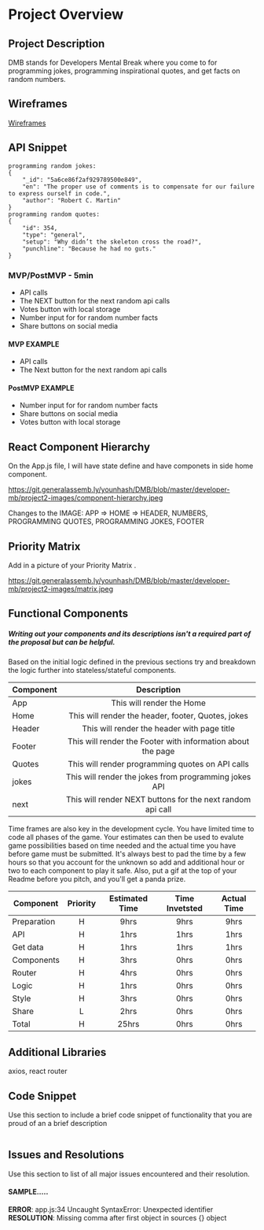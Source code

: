 # Project Overview


## Project Description

DMB stands for Developers Mental Break where you come to for programming jokes, programming inspirational quotes, and get facts on random numbers.

## Wireframes

[Wireframes](https://git.generalassemb.ly/younhash/DMB/blob/master/developer-mb/project2-images/wireframe.jpeg)

## API Snippet

```
programming random jokes:
{
    "_id": "5a6ce86f2af929789500e849",
    "en": "The proper use of comments is to compensate for our failure to express ourself in code.",
    "author": "Robert C. Martin"
}
programming random quotes:
{
    "id": 354,
    "type": "general",
    "setup": "Why didn’t the skeleton cross the road?",
    "punchline": "Because he had no guts."
}

```

### MVP/PostMVP - 5min

- API calls
- The NEXT button for the next random api calls
- Votes button with local storage
- Number input for for random number facts
- Share buttons on social media


#### MVP EXAMPLE

- API calls
- The Next button for the next random api calls

#### PostMVP EXAMPLE

- Number input for for random number facts
- Share buttons on social media
- Votes button with local storage

## React Component Hierarchy

On the App.js file, I will have state define and have componets in side home component.

https://git.generalassemb.ly/younhash/DMB/blob/master/developer-mb/project2-images/component-hierarchy.jpeg

Changes to the IMAGE: APP => HOME => HEADER, NUMBERS, PROGRAMMING QUOTES, PROGRAMMING JOKES, FOOTER

## Priority Matrix

Add in a picture of your Priority Matrix .

https://git.generalassemb.ly/younhash/DMB/blob/master/developer-mb/project2-images/matrix.jpeg

## Functional Components
##### Writing out your components and its descriptions isn't a required part of the proposal but can be helpful.

Based on the initial logic defined in the previous sections try and breakdown the logic further into stateless/stateful components. 

| Component | Description | 
| --- | :---: |  
| App | This will render the Home | 
| Home | This will render the header, footer, Quotes, jokes |
| Header | This will render the header with page title| 
| Footer | This will render the Footer with information about the page | 
| Quotes | This will render programming quotes on API calls |
| jokes | This will render the jokes from programming jokes API |
| next | This will render NEXT buttons for the next random api call |


Time frames are also key in the development cycle.  You have limited time to code all phases of the game.  Your estimates can then be used to evalute game possibilities based on time needed and the actual time you have before game must be submitted. It's always best to pad the time by a few hours so that you account for the unknown so add and additional hour or two to each component to play it safe. Also, put a gif at the top of your Readme before you pitch, and you'll get a panda prize.

| Component | Priority | Estimated Time | Time Invetsted | Actual Time |
| --- | :---: |  :---: | :---: | :---: |
| Preparation| H | 9hrs| 9hrs | 9hrs |
| API | H | 1hrs| 1hrs | 1hrs |
| Get data| H | 1hrs| 1hrs | 1hrs |
| Components| H | 3hrs| 0hrs | 0hrs |
| Router| H | 4hrs| 0hrs | 0hrs |
| Logic| H | 1hrs| 0hrs | 0hrs |
| Style| H | 3hrs| 0hrs | 0hrs |
| Share| L | 2hrs| 0hrs | 0hrs |
| Total | H | 25hrs| 0hrs | 0hrs |


## Additional Libraries

axios,
react router

## Code Snippet

Use this section to include a brief code snippet of functionality that you are proud of an a brief description  

```

```

## Issues and Resolutions
 Use this section to list of all major issues encountered and their resolution.

#### SAMPLE.....
**ERROR**: app.js:34 Uncaught SyntaxError: Unexpected identifier                                
**RESOLUTION**: Missing comma after first object in sources {} object
